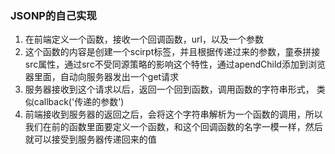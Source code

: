 ### JSONP的自己实现

1. 在前端定义一个函数，接收一个回调函数，url，以及一个参数
2. 这个函数的内容是创建一个scirpt标签，并且根据传递过来的参数，童泰拼接src属性，通过src不受同源策略的影响这个特性，通过apendChild添加到浏览器里面，自动向服务器发出一个get请求
3. 服务器接收到这个请求以后，返回一个回到函数，调用函数的字符串形式， 类似callback('传递的参数')
4. 前端接收到服务器的返回之后，会将这个字符串解析为一个函数的调用，所以我们在前的函数里面要定义一个函数，和这个回调函数的名字一模一样，然后就可以接受到服务器传递回来的值